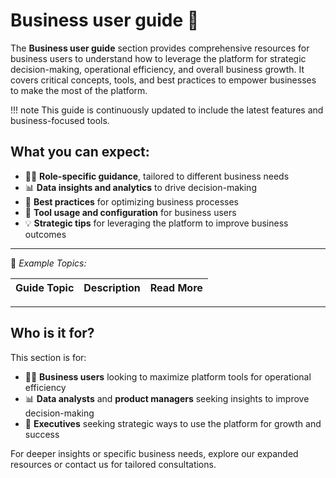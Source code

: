 # Business user guide 📘

The **Business user guide** section provides comprehensive resources for business users to understand how to leverage the platform for strategic decision-making, operational efficiency, and overall business growth. It covers critical concepts, tools, and best practices to empower businesses to make the most of the platform.

!!! note
    This guide is continuously updated to include the latest features and business-focused tools.

## What you can expect:

- 🧑‍💼 **Role-specific guidance**, tailored to different business needs
- 📊 **Data insights and analytics** to drive decision-making
- 💼 **Best practices** for optimizing business processes
- 🔧 **Tool usage and configuration** for business users
- 💡 **Strategic tips** for leveraging the platform to improve business outcomes

---

📂 _Example Topics:_

| Guide Topic                         | Description                                  | Read More                     |
|--------------------------------------|----------------------------------------------|-------------------------------|


---

## Who is it for?
This section is for:

- 🧑‍💼 **Business users** looking to maximize platform tools for operational efficiency
- 📊 **Data analysts** and **product managers** seeking insights to improve decision-making
- 💼 **Executives** seeking strategic ways to use the platform for growth and success


For deeper insights or specific business needs, explore our expanded resources or contact us for tailored consultations.

